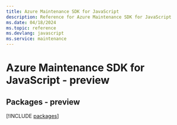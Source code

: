 ```yaml
---
title: Azure Maintenance SDK for JavaScript
description: Reference for Azure Maintenance SDK for JavaScript
ms.date: 04/18/2024
ms.topic: reference
ms.devlang: javascript
ms.service: maintenance
---
```

# Azure Maintenance SDK for JavaScript - preview
## Packages - preview
[!INCLUDE [packages](maintenance-index.md)]